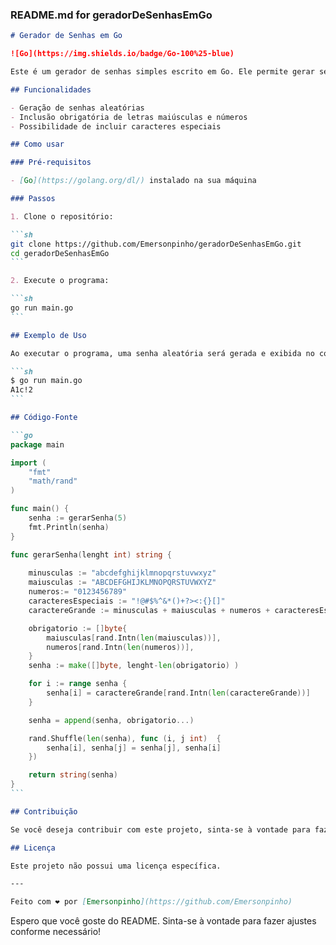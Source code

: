 ### README.md for geradorDeSenhasEmGo

````markdown name=README.md
# Gerador de Senhas em Go

![Go](https://img.shields.io/badge/Go-100%25-blue)

Este é um gerador de senhas simples escrito em Go. Ele permite gerar senhas aleatórias, garantindo que a senha contenha letras maiúsculas, números e caracteres especiais.

## Funcionalidades

- Geração de senhas aleatórias
- Inclusão obrigatória de letras maiúsculas e números
- Possibilidade de incluir caracteres especiais

## Como usar

### Pré-requisitos

- [Go](https://golang.org/dl/) instalado na sua máquina

### Passos

1. Clone o repositório:

```sh
git clone https://github.com/Emersonpinho/geradorDeSenhasEmGo.git
cd geradorDeSenhasEmGo
```

2. Execute o programa:

```sh
go run main.go
```

## Exemplo de Uso

Ao executar o programa, uma senha aleatória será gerada e exibida no console:

```sh
$ go run main.go
A1c!2
```

## Código-Fonte

```go
package main

import (
	"fmt"
	"math/rand"
)

func main() {
	senha := gerarSenha(5)
	fmt.Println(senha)
}

func gerarSenha(lenght int) string {
	
	minusculas := "abcdefghijklmnopqrstuvwxyz"
	maiusculas := "ABCDEFGHIJKLMNOPQRSTUVWXYZ"
	numeros:= "0123456789"
	caracteresEspeciais := "!@#$%^&*()+?><:{}[]"
	caractereGrande := minusculas + maiusculas + numeros + caracteresEspeciais

	obrigatorio := []byte{
		maiusculas[rand.Intn(len(maiusculas))],
		numeros[rand.Intn(len(numeros))],
	}
	senha := make([]byte, lenght-len(obrigatorio) )

	for i := range senha {
		senha[i] = caractereGrande[rand.Intn(len(caractereGrande))]
	}

	senha = append(senha, obrigatorio...)

	rand.Shuffle(len(senha), func (i, j int)  {
		senha[i], senha[j] = senha[j], senha[i]
	})

	return string(senha)
}
```

## Contribuição

Se você deseja contribuir com este projeto, sinta-se à vontade para fazer um fork do repositório e enviar pull requests.

## Licença

Este projeto não possui uma licença específica.

---

Feito com ❤️ por [Emersonpinho](https://github.com/Emersonpinho)
````

Espero que você goste do README. Sinta-se à vontade para fazer ajustes conforme necessário!
